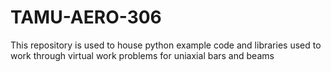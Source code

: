 # TAMU-AERO-306
This repository is used to house python example code and libraries used to work through virtual work problems for uniaxial bars and beams
